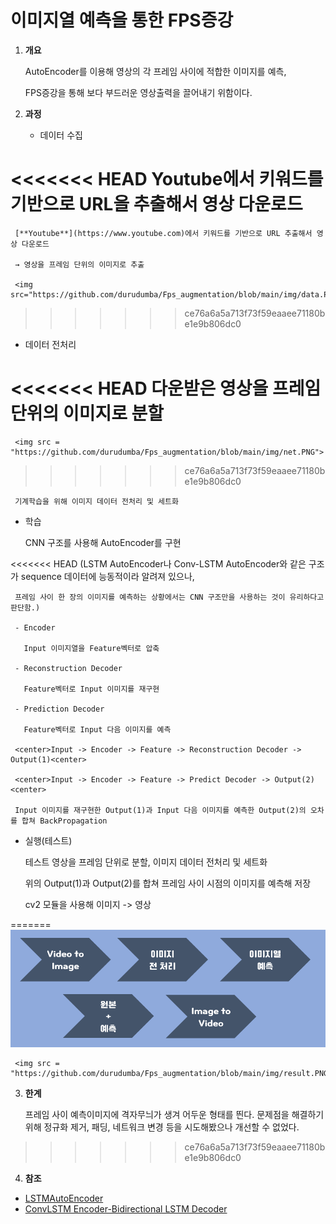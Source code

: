 # 이미지열 예측을 통한 FPS증강

1. **개요** 

   AutoEncoder를 이용해 영상의 각 프레임 사이에 적합한 이미지를 예측,

   FPS증강을 통해 보다 부드러운 영상출력을 끌어내기 위함이다.

   

2. **과정**

   - 데이터 수집

<<<<<<< HEAD
     **Youtube**에서 키워드를 기반으로 URL을 추출해서 영상 다운로드
=======
     [**Youtube**](https://www.youtube.com)에서 키워드를 기반으로 URL 추출해서 영상 다운로드

     → 영상을 프레임 단위의 이미지로 추출

     <img src="https://github.com/durudumba/Fps_augmentation/blob/main/img/data.PNG">
>>>>>>> ce76a6a5a713f73f59eaaee71180be1e9b806dc0

     

   - 데이터 전처리

<<<<<<< HEAD
     다운받은 영상을 프레임 단위의 이미지로 분할
=======
     <img src = "https://github.com/durudumba/Fps_augmentation/blob/main/img/net.PNG">
>>>>>>> ce76a6a5a713f73f59eaaee71180be1e9b806dc0

     기계학습을 위해 이미지 데이터 전처리 및 세트화

     

   - 학습

     CNN 구조를 사용해 AutoEncoder를 구현 

<<<<<<< HEAD
     (LSTM AutoEncoder나 Conv-LSTM AutoEncoder와 같은 구조가 sequence 데이터에 능동적이라 알려져 있으나,

     프레임 사이 한 장의 이미지를 예측하는 상황에서는 CNN 구조만을 사용하는 것이 유리하다고 판단함.)
     
     - Encoder 
     
       Input 이미지열을 Feature벡터로 압축
     
     - Reconstruction Decoder
     
       Feature벡터로 Input 이미지를 재구현
     
     - Prediction Decoder
     
       Feature벡터로 Input 다음 이미지를 예측
     
     <center>Input -> Encoder -> Feature -> Reconstruction Decoder -> Output(1)<center>
     
     <center>Input -> Encoder -> Feature -> Predict Decoder -> Output(2)<center>
     
     Input 이미지를 재구현한 Output(1)과 Input 다음 이미지를 예측한 Output(2)의 오차를 합쳐 BackPropagation
     
     
     
   - 실행(테스트)
   
     테스트 영상을 프레임 단위로 분할, 이미지 데이터 전처리 및 세트화
   
     위의 Output(1)과 Output(2)를 합쳐 프레임 사이 시점의 이미지를 예측해 저장
   
     cv2 모듈을 사용해 이미지 -> 영상
   
     
=======
     <img src = "https://github.com/durudumba/Fps_augmentation/blob/main/img/test.PNG">

     <img src = "https://github.com/durudumba/Fps_augmentation/blob/main/img/result.PNG">


3. **한계**

   프레임 사이 예측이미지에 격자무늬가 생겨 어두운 형태를 띈다. 문제점을 해결하기 위해 정규화 제거, 패딩, 네트워크 변경 등을 시도해봤으나 개선할 수 없었다.
>>>>>>> ce76a6a5a713f73f59eaaee71180be1e9b806dc0

4.  **참조**
   + [LSTMAutoEncoder](https://joungheekim.github.io/2020/10/11/code-review/)
   + [ConvLSTM Encoder-Bidirectional LSTM Decoder](https://hwk0702.github.io/treatise%20review/2021/04/08/ConvLSTAMAE/)
